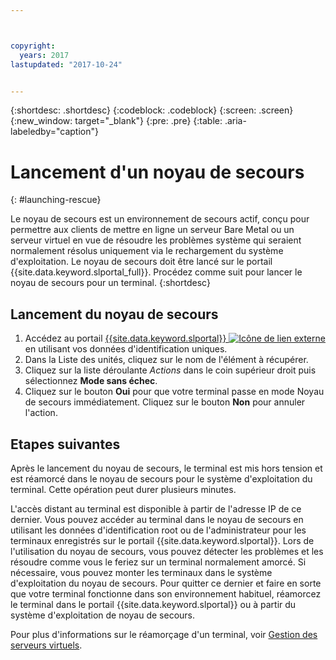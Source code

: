 ```yaml
---



copyright:
  years: 2017
lastupdated: "2017-10-24"


---
```


{:shortdesc: .shortdesc}
{:codeblock: .codeblock}
{:screen: .screen}
{:new_window: target="_blank"}
{:pre: .pre}
{:table: .aria-labeledby="caption"}


# Lancement d'un noyau de secours 
{: #launching-rescue}

Le noyau de secours est un environnement de secours actif, conçu pour permettre aux clients de mettre en ligne un serveur Bare Metal ou un serveur virtuel en vue de résoudre les problèmes système qui seraient normalement résolus uniquement via le rechargement du système d'exploitation. Le noyau de secours doit être lancé sur le portail {{site.data.keyword.slportal_full}}. Procédez comme suit pour lancer le noyau de secours pour un terminal.
{:shortdesc}

## Lancement du noyau de secours

1. Accédez au portail [{{site.data.keyword.slportal}} ![Icône de lien externe](../icons/launch-glyph.svg "Icône de lien externe")](https://control.softlayer.com/) en utilisant vos données d'identification uniques.
2. Dans la Liste des unités, cliquez sur le nom de l'élément à récupérer.
3. Cliquez sur la liste déroulante *Actions* dans le coin supérieur droit puis sélectionnez **Mode sans échec**.
4. Cliquez sur le bouton **Oui** pour que votre terminal passe en mode Noyau de secours immédiatement. Cliquez sur le bouton **Non** pour annuler l'action.

## Etapes suivantes
Après le lancement du noyau de secours, le terminal est mis hors tension et est réamorcé dans le noyau de secours pour le système d'exploitation du terminal. Cette opération peut durer plusieurs minutes.

L'accès distant au terminal est disponible à partir de l'adresse IP de ce dernier. Vous pouvez accéder au terminal dans le noyau de secours en utilisant les données d'identification root ou de l'administrateur pour les terminaux enregistrés sur le portail {{site.data.keyword.slportal}}. Lors de l'utilisation du noyau de secours, vous pouvez détecter les problèmes et les résoudre comme vous le feriez sur un terminal normalement amorcé. Si nécessaire, vous pouvez monter les terminaux dans le système d'exploitation du noyau de secours. Pour quitter ce dernier et faire en sorte que votre terminal fonctionne dans son environnement habituel, réamorcez le terminal dans le portail {{site.data.keyword.slportal}} ou à partir du système d'exploitation de noyau de secours.

Pour plus d'informations sur le réamorçage d'un terminal, voir [Gestion des serveurs virtuels](../vsi/vsi_managing.html).

